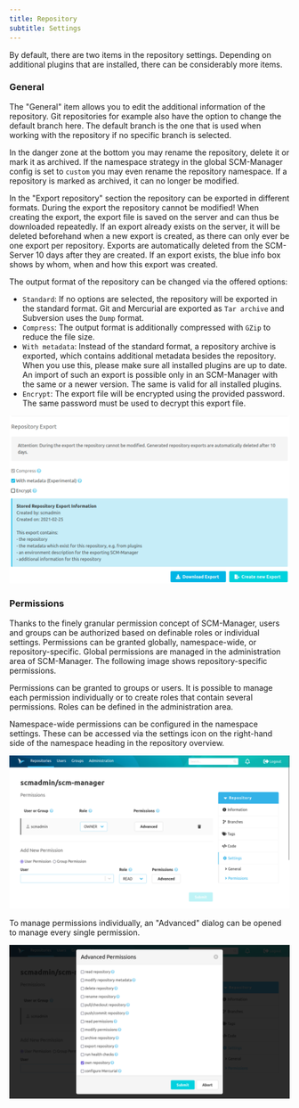 ```yaml
---
title: Repository
subtitle: Settings
---
```

By default, there are two items in the repository settings. Depending on additional plugins that are installed, there
can be considerably more items.

### General

The "General" item allows you to edit the additional information of the repository. Git repositories for example also
have the option to change the default branch here. The default branch is the one that is used when working with the
repository if no specific branch is selected.

In the danger zone at the bottom you may rename the repository, delete it or mark it as archived. If the namespace
strategy in the global SCM-Manager config is set to `custom` you may even rename the repository namespace. If a
repository is marked as archived, it can no longer be modified.

In the "Export repository" section the repository can be exported in different formats.
During the export the repository cannot be modified!
When creating the export, the export file is saved on the server and can thus be downloaded repeatedly.
If an export already exists on the server, it will be deleted beforehand when a new export is created, as there can only ever be one export per repository.
Exports are automatically deleted from the SCM-Server 10 days after they are created.
If an export exists, the blue info box shows by whom, when and how this export was created.

The output format of the repository can be changed via the offered options:
* `Standard`: If no options are selected, the repository will be exported in the standard format.
  Git and Mercurial are exported as `Tar archive` and Subversion uses the `Dump` format.
* `Compress`: The output format is additionally compressed with `GZip` to reduce the file size.
* `With metadata`: Instead of the standard format, a repository archive is exported, which contains additional metadata
  besides the repository. When you use this, please make sure all installed plugins are up to date. An import of
  such an export is possible only in an SCM-Manager with the same or a newer version. The same is valid for all
  installed plugins.
* `Encrypt`: The export file will be encrypted using the provided password. The same password must be used to decrypt this export file.

![Repository-Settings-General-Export](assets/repository-settings-general-export.png)

### Permissions

Thanks to the finely granular permission concept of SCM-Manager, users and groups can be authorized based on definable
roles or individual settings. Permissions can be granted globally, namespace-wide, or repository-specific. Global
permissions are managed in the administration area of SCM-Manager. The following image shows repository-specific
permissions.

Permissions can be granted to groups or users. It is possible to manage each permission individually or to create roles
that contain several permissions. Roles can be defined in the administration area.

Namespace-wide permissions can be configured in the namespace settings. These can be accessed via the settings icon on
the right-hand side of the namespace heading in the repository overview.

![Repository-Settings-PermissionOverview](assets/repository-settings-permissionOverview.png)

To manage permissions individually, an "Advanced" dialog can be opened to manage every single permission.

![Repository-Settings-PermissionList](assets/repository-settings-permissionList.png)
